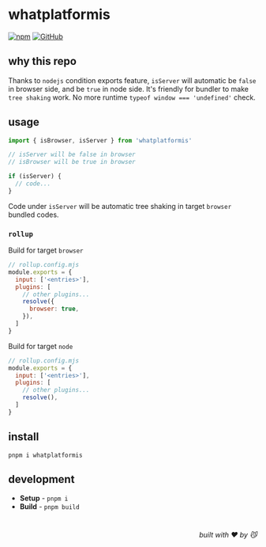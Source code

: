 # whatplatformis

[![npm](https://img.shields.io/npm/v/whatplatformis)](https://github.com/JiangWeixian/whatplatformis) [![GitHub](https://img.shields.io/npm/l/whatplatformis)](https://github.com/JiangWeixian/whatplatformis)

## why this repo

Thanks to `nodejs` condition exports feature, `isServer` will automatic be `false` in browser side, and be `true` in node side. It's friendly for bundler to make `tree shaking` work. No more runtime `typeof window === 'undefined'` check.

## usage

```ts
import { isBrowser, isServer } from 'whatplatformis'

// isServer will be false in browser
// isBrowser will be true in browser

if (isServer) {
  // code...
}
```

Code under `isServer` will be automatic tree shaking in target `browser` bundled codes.

### `rollup`

Build for target `browser`

```js
// rollup.config.mjs
module.exports = {
  input: ['<entries>'],
  plugins: [
    // other plugins...
    resolve({
      browser: true,
    }),
  ]
}
```

Build for target `node`

```js
// rollup.config.mjs
module.exports = {
  input: ['<entries>'],
  plugins: [
    // other plugins...
    resolve(),
  ]
}
```

## install

```console
pnpm i whatplatformis
```

## development

- **Setup** - `pnpm i`
- **Build** - `pnpm build`

# 
<div align='right'>

*built with ❤️ by 😼*

</div>

